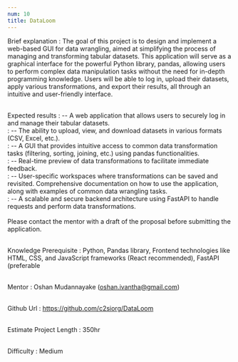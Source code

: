 ```yaml
---
num: 10
title: DataLoom
---
```


Brief explanation
: The goal of this project is to design and implement a web-based GUI for data wrangling, aimed at simplifying the process of managing and transforming tabular datasets. This application will serve as a graphical interface for the powerful Python library, pandas, allowing users to perform complex data manipulation tasks without the need for in-depth programming knowledge. Users will be able to log in, upload their datasets, apply various transformations, and export their results, all through an intuitive and user-friendly interface.
<br><br>

Expected results
: -- A web application that allows users to securely log in and manage their tabular datasets.
<br>
: -- The ability to upload, view, and download datasets in various formats (CSV, Excel, etc.).
<br>
: -- A GUI that provides intuitive access to common data transformation tasks (filtering, sorting, joining, etc.) using pandas functionalities.
<br>
: -- Real-time preview of data transformations to facilitate immediate feedback.
<br>
: -- User-specific workspaces where transformations can be saved and revisited.
Comprehensive documentation on how to use the application, along with examples of common data wrangling tasks.
<br>
: -- A scalable and secure backend architecture using FastAPI to handle requests and perform data transformations.
<br><br>
Please contact the mentor with a draft of the proposal before submitting the application.
<br><br>

Knowledge Prerequisite
: Python, Pandas library, Frontend technologies like HTML, CSS, and JavaScript frameworks (React recommended), FastAPI (preferable
<br><br>

Mentor
: Oshan Mudannayake (oshan.ivantha@gmail.com)
<br><br>

Github Url
: <a href="https://github.com/c2siorg/DataLoom" target="_blank">https://github.com/c2siorg/DataLoom</a>
<br><br>

Estimate Project Length
: 350hr
<br><br>

Difficulty
:  Medium
<br><br>


